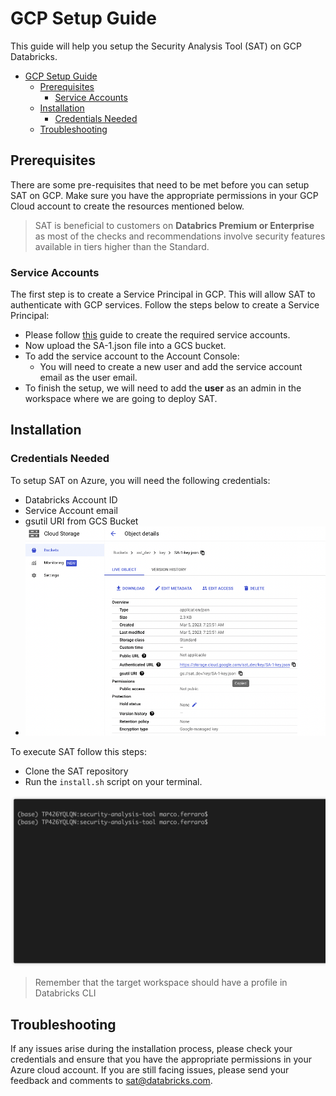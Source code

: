 # GCP Setup Guide

This guide will help you setup the Security Analysis Tool (SAT) on GCP Databricks.

- [GCP Setup Guide](#gcp-setup-guide)
  - [Prerequisites](#prerequisites)
    - [Service Accounts](#service-accounts)
  - [Installation](#installation)
    - [Credentials Needed](#credentials-needed)
  - [Troubleshooting](#troubleshooting)

## Prerequisites

There are some pre-requisites that need to be met before you can setup SAT on GCP. Make sure you have the appropriate permissions in your GCP Cloud account to create the resources mentioned below.

> SAT is beneficial to customers on **Databrics Premium or Enterprise** as most of the checks and recommendations involve security features available in tiers higher than the Standard.

### Service Accounts

The first step is to create a Service Principal in GCP. This will allow SAT to authenticate with GCP services. Follow the steps below to create a Service Principal:

- Please follow [this](https://docs.gcp.databricks.com/en/dev-tools/authentication-google-id.html) guide to create the required service accounts.
- Now upload the SA-1.json file into a GCS bucket.
- To add the service account to the Account Console:
  - You will need to create a new user and add the service account email as the user email.
- To finish the setup, we will need to add the **user** as an admin in the workspace where we are going to deploy SAT.

## Installation

### Credentials Needed

To setup SAT on Azure, you will need the following credentials:
- Databricks Account ID
- Service Account email
- gsutil URI from GCS Bucket
- ![alt text](../images/gs_path_to_json.png)


To execute SAT follow this steps:

- Clone the SAT repository
- Run the `install.sh` script on your terminal.

![](../gif/terminal-aws.gif)

> Remember that the target workspace should have a profile in Databricks CLI

## Troubleshooting

If any issues arise during the installation process, please check your credentials and ensure that you have the appropriate permissions in your Azure cloud account. If you are still facing issues, please send your feedback and comments to <sat@databricks.com>.
